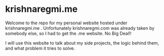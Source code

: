 krishnaregmi.me
=================

Welcome to the repo for my personal website hosted under krishnaregmi.me .  Unfortunately krishnaregmi.com was already taken by somebody else, so I had to get the .me website. No Big Deal!!

I will use this website to talk about my side projects, the logic behind them, and what problem it tries to solve. 

